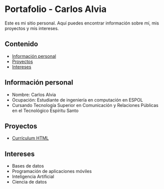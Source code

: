 # Portafolio - Carlos Alvia
Este es mi sitio personal. Aquí puedes encontrar información sobre mí, mis
proyectos y mis intereses.
## Contenido
* [Información personal](#información-personal)
* [Proyectos](#proyectos)
* [Intereses](#intereses)
## Información personal
* Nombre: Carlos Alvia
* Ocupación: Estudiante de ingeniería en computación en ESPOL
* Cursando Tecnología Superior en Comunicación y Relaciones Públicas en el Tecnológico Espíritu Santo
## Proyectos
* [Currículum HTML](https://carlosalvia.github.io/curriculum/)
## Intereses
* Bases de datos
* Programación de aplicaciones móviles
* Inteligencia Artificial
* Ciencia de datos
